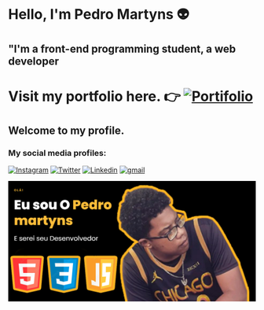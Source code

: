 # Hello, I'm Pedro Martyns 👽
 ## "I'm a front-end programming student, a web developer
# Visit my portfolio here. 👉 [![Portifolio](https://img.icons8.com/?size=1x&id=ezygyOmhtLWn&format=png)](https://opedromartyns.vercel.app/)
## Welcome to my profile.
### My social media profiles:
[![Instagram](https://img.shields.io/badge/Instagram-E4405F?style=for-the-badge&logo=instagram&logoColor=white)](https://www.instagram.com/opedromartyns/)
[![Twitter](https://img.shields.io/badge/Twitter-1DA1F2?style=for-the-badge&logo=twitter&logoColor=white)](https://twitter.com/Opedromartyns/)
[![Linkedin](https://img.shields.io/badge/LinkedIn-0077B5?style=for-the-badge&logo=linkedin&logoColor=white)](https://www.linkedin.com/in/pedro-martins-83568a20a/) 
[![gmail](https://img.shields.io/badge/Gmail-D14836?style=for-the-badge&logo=gmail&logoColor=white)](href="mailto:opedromartyns@gmail.com.") 




 <img src="https://raw.githubusercontent.com/OPedromartyns/opedromartyns/main/fotopedro.jpg" alt="Minha Figura">

 
